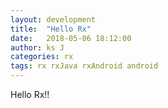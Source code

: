 ```yaml
---
layout: development
title:  "Hello Rx"
date:   2018-05-06 18:12:00
author: ks J
categories: rx
tags: rx rxJava rxAndroid android
---
```



Hello Rx!!
